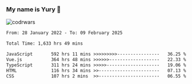 ### My name is Yury 👋 
![codrwars](https://www.codewars.com/users/litury/badges/micro) 


<!--START_SECTION:waka-->

```txt
From: 28 January 2022 - To: 09 February 2025

Total Time: 1,633 hrs 49 mins

JavaScript       592 hrs 11 mins >>>>>>>>>----------------   36.25 %
Vue.js           364 hrs 48 mins >>>>>>-------------------   22.33 %
TypeScript       311 hrs 24 mins >>>>>--------------------   19.06 %
HTML             116 hrs 34 mins >>-----------------------   07.13 %
CSS              107 hrs 2 mins  >>-----------------------   06.55 %
```

<!--END_SECTION:waka-->


